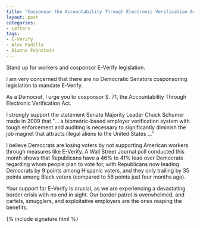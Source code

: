 ```yaml
---
title: "Cosponsor the Accountability Through Electronic Verification Act"
layout: post
categories:
- Letters
tags:
- E-Verify
- Alex Padilla
- Dianne Feinstein
---
```


Stand up for workers and cosponsor E-Verify legislation.

I am very concerned that there are no Democratic Senators cosponsoring legislation to mandate E-Verify.

As a Democrat, I urge you to cosponsor S. 71, the Accountability Through Electronic Verification Act.

I strongly support the statement Senate Majority Leader Chuck Schumer made in 2009 that "... a biometric-based employer verification system with tough enforcement and auditing is necessary to significantly diminish the job magnet that attracts illegal aliens to the United States ..."

I believe Democrats are losing voters by not supporting American workers through measures like E-Verify. A Wall Street Journal poll conducted this month shows that Republicans have a 46% to 41% lead over Democrats regarding whom people plan to vote for, with Republicans now leading Democrats by 9 points among Hispanic voters, and they only trailing by 35 points among Black voters (compared to 56 points just four months ago).

Your support for E-Verify is crucial, as we are experiencing a devastating border crisis with no end in sight. Our border patrol is overwhelmed, and cartels, smugglers, and exploitative employers are the ones reaping the benefits.

{% include signature.html %}
